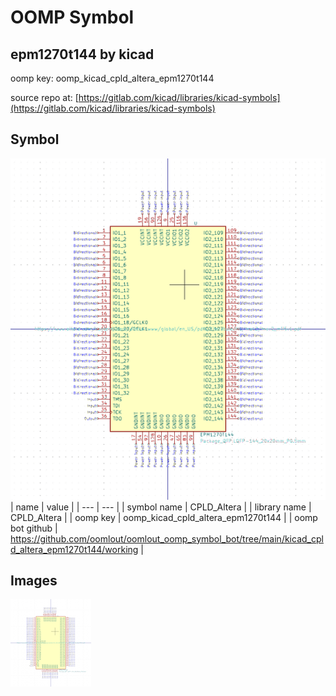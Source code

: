 # OOMP Symbol  
## epm1270t144  by kicad  
  
oomp key: oomp_kicad_cpld_altera_epm1270t144  
  
source repo at: [https://gitlab.com/kicad/libraries/kicad-symbols](https://gitlab.com/kicad/libraries/kicad-symbols)  
## Symbol  
  
[![working.png](working_600.png)](working.png)  
| name | value | 
| --- | --- | 
| symbol name | CPLD_Altera | 
| library name | CPLD_Altera | 
| oomp key | oomp_kicad_cpld_altera_epm1270t144 | 
| oomp bot github | https://github.com/oomlout/oomlout_oomp_symbol_bot/tree/main/kicad_cpld_altera_epm1270t144/working | 
## Images  
  
[![working.png](working_140.png)](working.png)  
